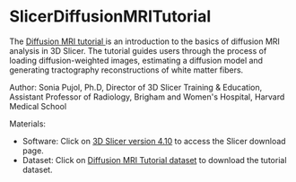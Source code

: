 # SlicerDiffusionMRITutorial
The <a href="https://spujol.github.io/SlicerVisualizationTutorial/SlicerDiffusionMRITutorial_SoniaPujol.pdf" target="_blank"> Diffusion MRI tutorial </a> is an introduction to the basics of diffusion MRI analysis in 3D Slicer. The tutorial guides users through the process of loading diffusion-weighted images, estimating a diffusion model and generating tractography reconstructions of white matter fibers.

Author:
Sonia Pujol, Ph.D, Director of 3D Slicer Training & Education, Assistant Professor of Radiology, Brigham and Women's Hospital, Harvard Medical School


Materials:
* Software: Click on [3D Slicer version 4.10](https://download.slicer.org/) to access the Slicer download page.
* Dataset: Click on [Diffusion MRI Tutorial dataset](https://www.dropbox.com/s/gba2zsn276x43up/SlicerDiffusionMRITutorialData.zip?dl=1) to download the tutorial dataset.
